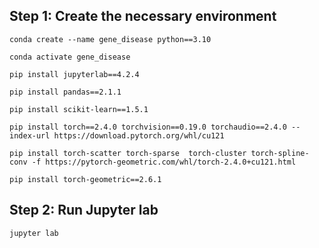 ## Step 1: Create the necessary environment

`conda create --name gene_disease python==3.10`

`conda activate gene_disease`

`pip install jupyterlab==4.2.4`

`pip install pandas==2.1.1`

`pip install scikit-learn==1.5.1`

`pip install torch==2.4.0 torchvision==0.19.0 torchaudio==2.4.0 --index-url https://download.pytorch.org/whl/cu121`

`pip install torch-scatter torch-sparse  torch-cluster torch-spline-conv -f https://pytorch-geometric.com/whl/torch-2.4.0+cu121.html`

`pip install torch-geometric==2.6.1`


## Step 2: Run Jupyter lab

`jupyter lab`

